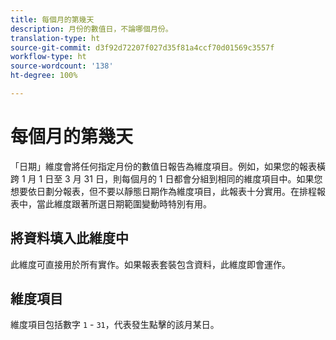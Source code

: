 ```yaml
---
title: 每個月的第幾天
description: 月份的數值日，不論哪個月份。
translation-type: ht
source-git-commit: d3f92d72207f027d35f81a4ccf70d01569c3557f
workflow-type: ht
source-wordcount: '138'
ht-degree: 100%

---
```



# 每個月的第幾天

「日期」維度會將任何指定月份的數值日報告為維度項目。例如，如果您的報表橫跨 1 月 1 日至 3 月 31 日，則每個月的 1 日都會分組到相同的維度項目中。如果您想要依日劃分報表，但不要以靜態日期作為維度項目，此報表十分實用。在排程報表中，當此維度跟著所選日期範圍變動時特別有用。

## 將資料填入此維度中

此維度可直接用於所有實作。如果報表套裝包含資料，此維度即會運作。

## 維度項目

維度項目包括數字 `1` - `31`，代表發生點擊的該月某日。
